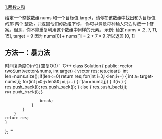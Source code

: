 [1.两数之和](https://leetcode-cn.com/problems/two-sum)

给定一个整数数组 nums 和一个目标值 target，请你在该数组中找出和为目标值的那 两个 整数，并返回他们的数组下标。
你可以假设每种输入只会对应一个答案。但是，你不能重复利用这个数组中同样的元素。
示例:
给定 nums = [2, 7, 11, 15], target = 9
因为 nums[0] + nums[1] = 2 + 7 = 9
所以返回 [0, 1]
## 方法一：暴力法 
时间复杂度O(n^2) 空复O(1)
'''C++
class Solution {
public:
    vector<int> twoSum(vector<int>& nums, int target) {
        vector<int> res;
        res.clear();
        int len=nums.size();
        if(len<=0) return res;
        for(int i=0;i<len;i++)
        {
            int a=target-nums[i];
            for(int j=0;j<len&&j!=i;j++)
            {
                if(a==nums[j])
                {
                    if(i<j)
                    {
                        res.push_back(i);
                        res.push_back(j);
                    }
                    else
                    {
                        res.push_back(j);
                        res.push_back(i);
                    }
                   
                    break;
                }
            }
        }
    return res;
    }
};
'''
